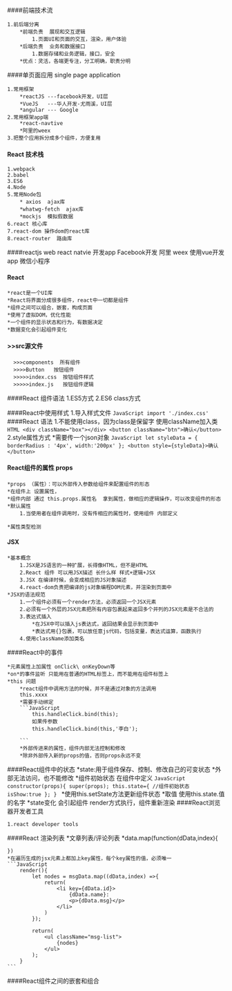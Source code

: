 ####前端技术流

	1.前后端分离
		*前端负责  展现和交互逻辑
			1.页面UI和页面的交互，渲染，用户体验
		*后端负责  业务和数据接口
			1.数据存储和业务逻辑，接口，安全
		*优点：灵活，各端更专注，分工明确，职责分明

####单页面应用  single page application

	1.常用框架
		*reactJS ---facebook开发，UI层
		*VueJS   ---华人开发-尤雨溪，UI层
		*angular --- Google
	2.常用框架app端
		*react-navtive
		*阿里的weex
	3.把整个应用拆分成多个组件，方便复用
#### React 技术栈

	1.webpack
	2.babel
	3.ES6
	4.Node
	5.常用Node包
		* axios  ajax库
		*whatwg-fetch  ajax库
		*mockjs  模拟假数据
	6.react 核心库
	7.react-dom 操作dom的react库
	8.react-router  路由库
####reactjs  web
	react natvie  开发app  Facebook开发
	阿里  weex   使用vue开发app
	微信小程序

#### React 
	*react是一个UI库
	*React将界面分成很多组件，react中一切都是组件
	*组件之间可以组合，嵌套，构成页面
	*使用了虚拟DOM，优化性能
	*一个组件的显示状态和行为，有数据决定
	*数据变化会引起组件变化

####  >>src源文件
	  >>>components  所有组件
	  >>>>Button   按钮组件
	  >>>>>index.css  按钮组件样式
	  >>>>>index.js   按钮组件逻辑

####React 组件语法
	1.ES5方式
	2.ES6 class方式

####React中使用样式
	1.导入样式文件
		```JavaScript
			import './index.css'
		``` 
####React 语法
	1.不能使用class，因为class是保留字
		使用className加入类
			```HTML
				<div className="box"></div>
				<button className="btn">确认</button>
			```
	2.style属性方式
		*需要传一个json对象
			```JavaScript
				let styleData = {
					borderRadius : '4px',
					width:'200px'
				};
				 <button style={styleData}>确认</button>
			```

#### React组件的属性 props

	*props （属性）：可以外部传入参数给组件来配置组件的形态
	*在组件上 设置属性，
	*组件内部 通过 this.props.属性名  拿到属性，做相应的逻辑操作，可以改变组件的形态
	*默认属性 
		1.当使用者在组件调用时，没有传相应的属性时，使用组件 内部定义
			
	*属性类型检测
	
#### JSX
	*基本概念
		1.JSX是JS语言的一种扩展，长得像HTML，但不是HTML
		2.React 组件 可以用JSX描述 长什么样 样式+逻辑+JSX
		3.JSX 在编译时候，会变成相应的JS对象描述
		4.react-dom负责把编译的js对象编程DOM元素，并渲染到页面中
	*JSX的语法规范
		1.一个组件必须有一个render方法，必须返回一个JSX元素
		2.必须有一个外层的JSX元素把所有内容包裹起来返回多个并列的JSX元素是不合法的
		3.表达式插入
			*在JSX中可以插入js表达式，返回结果会显示到页面中
			*表达式用{}包裹，可以放任意js代码，包括变量，表达式运算，函数执行
		4.使用className添加类名

####React中的事件

	*元素属性上加属性 onClick\ onKeyDown等
	*on*的事件监听 只能用在普通的HTML标签上，而不能用在组件标签上
	*this 问题 
		*react组件中调用方法的时候，并不是通过对象的方法调用
		this.xxxx
		*需要手动绑定
		```JavaScript
			this.handleClick.bind(this);
			如果传参数
			this.handleClick.bind(this,'李白');

		```
		*外部传进来的属性，组件内部无法控制和修改
		*除非外部传入新的props的值，否则props永远不变

####React组件中的状态
	*state:用于组件保存、控制、修改自己的可变状态
	*外部无法访问，也不能修改
	*组件初始状态  在组件中定义
	```JavaScript
		constructor(props){
		super(props);
		this.state={
			//组件初始状态
			isShow:true
		};
	}
	```
	*使用this.setState方法更新组件状态
	*取值 使用this.state.值的名字
	*state变化 会引起组件 render方式执行，组件重新渲染
####React浏览器开发者工具

	1.react developer tools
####React 渲染列表
	*文章列表/评论列表
	*data.map(function(dData,index){
		
	})
	*在遍历生成的jsx元素上都加上key属性，每个key属性的值，必须唯一
	```JavaScript
		render(){
			let nodes = msgData.map((dData,index) =>{
				return(
					<li key={dData.id}>
						{dData.name}:
						<p>{dData.msg}</p>
					</li>
				)
			});
			
			return(
				<ul className="msg-list">
					{nodes}
				</ul>
			);
		}
	```

####React组件之间的嵌套和组合
	
	